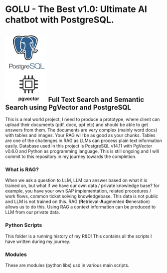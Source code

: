 # GOLU - The Best v1.0: Ultimate AI chatbot with PostgreSQL. 
## ![img.png](img.png)  Full Text Search and Semantic Search using PgVector and PostgreSQL
This is a real world project, I need to produce a prototype, where client can upload 
their documents (pdf, docx, ppt etc) and should be able to get answers from them.
The documents are very complex (mainly word docs) with tables and images. Your RAG will be as good as
your chunks. Tables are one of the challenges in RAG as LLMs can process plain text 
information easily. 
Database used in this project is PostgreSQL v14.11 with PgVector v0.6.0 and 
Python as programming language.
This is still ongoing and I will commit to this repository in my journey towards the completion.
### What is RAG?
When we ask a question to LLM, LLM can answer based on what it is trained on, but what if
we have our own data / private knowledge base? for example, you have your own SAP implementation,
related procedures / work flows, common ticket solving knowledgebase.
This data is not public and LLM is not trained on this. RAG (**R**etrieval-**A**ugmented **G**eneration)
allows us to do this. Using RAG a context information can be produced to LLM 
from our private data.
### Python Scripts
This folder is a running history of my R&D! This contains all the scripts I have written 
during my journey.
### Modules
These are modules (python libs) usd in various main scripts.
